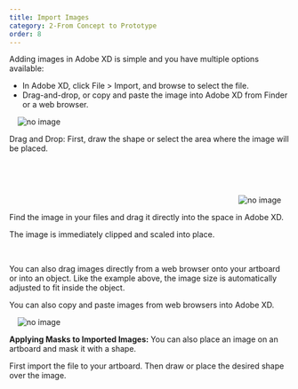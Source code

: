 ```yaml
---
title: Import Images
category: 2-From Concept to Prototype
order: 8
---
```


Adding images in Adobe XD is simple and you have multiple options available:    

- In Adobe XD, click File > Import, and browse to select the file.
- Drag-and-drop, or copy and paste the image into Adobe XD from Finder or a web browser.  

<img style="padding: 0px 15px; float: left" src="https://iwilfried.github.io/Adobe-XD-eBook/images/XD-ImportImage-01.png
" alt="no image"/>

&nbsp;   

Drag and Drop: First, draw the shape or select the area where the image will be placed.  

&nbsp;   


&nbsp;   

<img style="padding: 0px 15px; float: right" src="https://iwilfried.github.io/Adobe-XD-eBook/images/XD-ImportImage-02.png
" alt="no image"/>  

&nbsp;   

Find the image in your files and drag it directly into the space in Adobe XD.

The image is immediately clipped and scaled into place.   


&nbsp;   


You can also drag images directly from a web browser onto your artboard or into an object. Like the example above, the image size is automatically adjusted to fit inside the object.  

You can also copy and paste images from web browsers into Adobe XD.

<img style="padding: 0px 15px; float: left" src="https://iwilfried.github.io/Adobe-XD-eBook/images/XD-ImportImage-03.png
" alt="no image"/>

  &nbsp;   

**Applying Masks to Imported Images:** You can also place an image on an artboard and mask it with a shape.

First import the file to your artboard. Then draw or place the desired shape over the image.


  &nbsp;   

  
